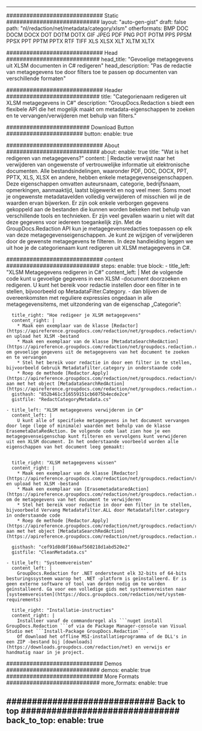 
---
############################# Static ############################
layout: "auto-gen-gist" 
draft: false
path: "nl/redaction/net/metadata/category/xlsm"
otherformats: BMP DOC DOCM DOCX DOT DOTM DOTX GIF JPEG PDF PNG POT POTM PPS PPSM PPSX PPT PPTM PPTX RTF TIFF XLS XLSX XLT XLTM XLTX  

############################# Head ############################
head_title: "Gevoelige metagegevens uit XLSM documenten in C# redigeren"
head_description: "Pas de redactie van metagegevens toe door filters toe te passen op documenten van verschillende formaten"

############################# Header ############################
title: "Categorienaam redigeren uit XLSM metagegevens in C#"
description: "GroupDocs.Redaction s biedt een flexibele API die het mogelijk maakt om metadata-eigenschappen te zoeken en te vervangen/verwijderen met behulp van filters."

######################### Download Button #######################
button:
    enable: true

############################# About ############################
about:
    enable: true
    title: "Wat is het redigeren van metagegevens?"
    content: |
        Redactie verwijst naar het verwijderen van ongewenste of vertrouwelijke informatie uit elektronische documenten. Alle bestandsindelingen, waaronder PDF, DOC, DOCX, PPT, PPTX, XLS, XLSX en andere, hebben enkele metagegevenseigenschappen. Deze eigenschappen omvatten auteursnaam, categorie, bedrijfsnaam, opmerkingen, aanmaaktijd, laatst bijgewerkt en nog veel meer. Soms moet je ongewenste metadatavelden volledig verwijderen of misschien wil je de waarden ervan bijwerken. Er zijn ook enkele verborgen gegevens gekoppeld aan de bestanden die kunnen worden bekeken met behulp van verschillende tools en technieken. Er zijn veel gevallen waarin u niet wilt dat deze gegevens voor iedereen toegankelijk zijn. Met de GroupDocs.Redaction API kun je metagegevensredacties toepassen op elk van deze metagegevenseigenschappen. Je kunt ze wijzigen of verwijderen door de gewenste metagegevens te filteren. In deze handleiding leggen we uit hoe je de categorienaam kunt redigeren uit XLSM metagegevens in C#.

############################# content ############################
steps:
    enable: true
    block:
    - title_left: "XLSM Metagegevens redigeren in C#"
      content_left: |
        Met de volgende code kunt u gevoelige gegevens in een XLSM -document doorzoeken en redigeren. U kunt het bereik voor redactie instellen door een filter in te stellen, bijvoorbeeld op MetadataFilter.Category. - dan blijven de overeenkomsten met reguliere expressies ongedaan in alle metagegevensitems, met uitzondering van de eigenschap „Categorie”:
        

      title_right: "Hoe redigeer je XLSM metagegevens"
      content_right: |
        * Maak een exemplaar van de klasse [Redactor](https://apireference.groupdocs.com/redaction/net/groupdocs.redaction/redactor) en upload het XLSM -bestand
        * Maak een exemplaar van de klasse [MetadataSearchRedAction](https://apireference.groupdocs.com/redaction/net/groupdocs.redaction.redactions/metadatasearchredaction) om gevoelige gegevens uit de metagegevens van het document te zoeken en te vervangen
        * Stel het bereik voor redactie in door een filter in te stellen, bijvoorbeeld Gebruik Metadatafilter.category in onderstaande code
        * Roep de methode [Redactor.Apply](https://apireference.groupdocs.com/redaction/net/groupdocs.redaction/redactor/methods/apply/index) aan met het object [MetadataSearchRedAction](https://apireference.groupdocs.com/redaction/net/groupdocs.redaction.redactions/metadatasearchredaction)        
      gisthash: "852b461c316559151cb6075b4ecde2ce"
      gistfile: "RedactCategoryMetadata.cs"

    - title_left: "XLSM metagegevens verwijderen in C#"
      content_left: |
        U kunt alle of specifieke metagegevens in het document vervangen door lege (lege of minimale) waarden met behulp van de klasse ErasemetaDataRedAction. De volgende code laat zien hoe je een metagegevenseigenschap kunt filteren en vervolgens kunt verwijderen uit een XLSM document. In het onderstaande voorbeeld worden alle eigenschappen van het document leeg gemaakt:
        
        
      title_right: "XLSM metagegevens wissen"
      content_right: |
        * Maak een exemplaar van de klasse [Redactor](https://apireference.groupdocs.com/redaction/net/groupdocs.redaction/redactor) en upload het XLSM -bestand
        * Maak een exemplaar van [ErasemetadataredAction](https://apireference.groupdocs.com/redaction/net/groupdocs.redaction.redactions/erasemetadataredaction) om de metagegevens van het document te verwijderen
        * Stel het bereik voor redactie in door een filter in te stellen, bijvoorbeeld Vervang Metadatafilter.ALL door Metadatafilter.category in onderstaande code 
        * Roep de methode [Redactor.Apply](https://apireference.groupdocs.com/redaction/net/groupdocs.redaction/redactor/methods/apply/index) aan met het object [MetadataSearchRedAction](https://apireference.groupdocs.com/redaction/net/groupdocs.redaction.redactions/metadatasearchredaction)
        
      gisthash: "cef91d8d8f160aaf560218d1abd520e2"
      gistfile: "CleanMetadata.cs"

    - title_left: "Systeemvereisten"
      content_left: |
        GroupDocs.Redaction for .NET ondersteunt elk 32-bits of 64-bits besturingssysteem waarop het .NET -platform is geïnstalleerd. Er is geen externe software of tool van derden nodig om te worden geïnstalleerd. Ga voor een volledige gids met systeemvereisten naar [systeemvereisten](https://docs.groupdocs.com/redaction/net/system-requirements)
        
      title_right: "Installatie-instructies"
      content_right: |
        Installeer vanaf de commandoregel als ```nuget install GroupDocs.Redaction ```of via de Package Manager-console van Visual Studio met ```Install-Package GroupDocs.Redaction```. 
        Of download het offline MSI-installatieprogramma of de DLL's in een ZIP -bestand bij [downloads](https://downloads.groupdocs.com/redaction/net) en verwijs er handmatig naar in je project.

############################# Demos ############################
demos:
    enable: true
############################# More Formats ############################
more_formats:
    enable: true

############################# Back to top ###############################
back_to_top:
    enable: true
---